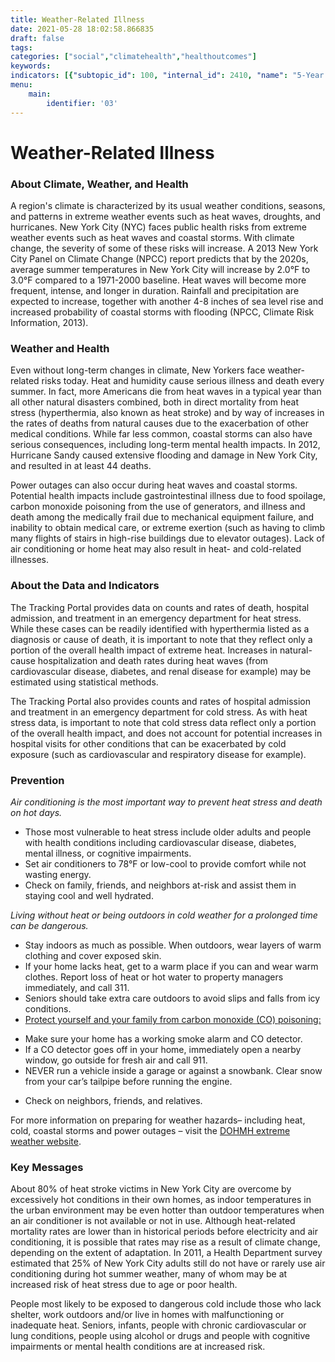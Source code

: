 ```yaml
---
title: Weather-Related Illness
date: 2021-05-28 18:02:58.866835
draft: false
tags: 
categories: ["social","climatehealth","healthoutcomes"]
keywords: 
indicators: [{"subtopic_id": 100, "internal_id": 2410, "name": "5-Year Heat Stress Hospitalizations", "URL": "https://a816-dohbesp.nyc.gov/IndicatorPublic/VisualizationData.aspx?id=2410,719b87,100,Summarize"}, {"subtopic_id": 100, "internal_id": 2376, "name": "Cold Stress Deaths", "URL": "https://a816-dohbesp.nyc.gov/IndicatorPublic/VisualizationData.aspx?id=2376,719b87,100,Summarize"}, {"subtopic_id": 100, "internal_id": 2175, "name": "Cold Stress Emergency Department Visits", "URL": "https://a816-dohbesp.nyc.gov/IndicatorPublic/VisualizationData.aspx?id=2175,719b87,100,Summarize"}, {"subtopic_id": 100, "internal_id": 2174, "name": "Cold Stress Hospitalizations", "URL": "https://a816-dohbesp.nyc.gov/IndicatorPublic/VisualizationData.aspx?id=2174,719b87,100,Summarize"}, {"subtopic_id": 100, "internal_id": 2084, "name": "Heat Events", "URL": "https://a816-dohbesp.nyc.gov/IndicatorPublic/VisualizationData.aspx?id=2084,719b87,100,Summarize"}, {"subtopic_id": 100, "internal_id": 2074, "name": "Heat Stress Deaths", "URL": "https://a816-dohbesp.nyc.gov/IndicatorPublic/VisualizationData.aspx?id=2074,719b87,100,Summarize"}, {"subtopic_id": 100, "internal_id": 2075, "name": "Heat Stress Emergency Department Visits", "URL": "https://a816-dohbesp.nyc.gov/IndicatorPublic/VisualizationData.aspx?id=2075,719b87,100,Summarize"}, {"subtopic_id": 100, "internal_id": 2076, "name": "Heat Stress Hospitalizations", "URL": "https://a816-dohbesp.nyc.gov/IndicatorPublic/VisualizationData.aspx?id=2076,719b87,100,Summarize"}, {"subtopic_id": 100, "internal_id": 2411, "name": "Heat Vulnerability Index by NTA", "URL": "https://a816-dohbesp.nyc.gov/IndicatorPublic/VisualizationData.aspx?id=2411,719b87,100,Summarize"}]
menu:
    main:
        identifier: '03'
---
```

# Weather-Related Illness
### About Climate, Weather, and Health


A region's climate is characterized by its usual weather conditions, seasons, and patterns in extreme weather events such as heat waves, droughts, and hurricanes. New York City (NYC) faces public health risks from extreme weather events such as heat waves and coastal storms. With climate change, the severity of some of these risks will increase. A 2013 New York City Panel on Climate Change (NPCC) report predicts that by the 2020s, average summer temperatures in New York City will increase by 2.0°F to 3.0°F compared to a 1971-2000 baseline. Heat waves will become more frequent, intense, and longer in duration. Rainfall and precipitation are expected to increase, together with another 4-8 inches of sea level rise and increased probability of coastal storms with flooding (NPCC, Climate Risk Information, 2013).


### Weather and Health


Even without long-term changes in climate, New Yorkers face weather-related risks today. Heat and humidity cause serious illness and death every summer. In fact, more Americans die from heat waves in a typical year than all other natural disasters combined, both in direct mortality from heat stress (hyperthermia, also known as heat stroke) and by way of increases in the rates of deaths from natural causes due to the exacerbation of other medical conditions. While far less common, coastal storms can also have serious consequences, including long-term mental health impacts. In 2012, Hurricane Sandy caused extensive flooding and damage in New York City, and resulted in at least 44 deaths.


Power outages can also occur during heat waves and coastal storms. Potential health impacts include gastrointestinal illness due to food spoilage, carbon monoxide poisoning from the use of generators, and illness and death among the medically frail due to mechanical equipment failure, and inability to obtain medical care, or extreme exertion (such as having to climb many flights of stairs in high-rise buildings due to elevator outages). Lack of air conditioning or home heat may also result in heat- and cold-related illnesses.


### About the Data and Indicators


The Tracking Portal provides data on counts and rates of death, hospital admission, and treatment in an emergency department for heat stress. While these cases can be readily identified with hyperthermia listed as a diagnosis or cause of death, it is important to note that they reflect only a portion of the overall health impact of extreme heat. Increases in natural-cause hospitalization and death rates during heat waves (from cardiovascular disease, diabetes, and renal disease for example) may be estimated using statistical methods.


The Tracking Portal also provides counts and rates of hospital admission and treatment in an emergency department for cold stress. As with heat stress data, is important to note that cold stress data reflect only a portion of the overall health impact, and does not account for potential increases in hospital visits for other conditions that can be exacerbated by cold exposure (such as cardiovascular and respiratory disease for example).


### Prevention


*Air conditioning is the most important way to prevent heat stress and death on hot days.*


* Those most vulnerable to heat stress include older adults and people with health conditions including cardiovascular disease, diabetes, mental illness, or cognitive impairments.
* Set air conditioners to 78°F or low-cool to provide comfort while not wasting energy.
* Check on family, friends, and neighbors at-risk and assist them in staying cool and well hydrated.


*Living without heat or being outdoors in cold weather for a prolonged time can be dangerous.* 


* Stay indoors as much as possible. When outdoors, wear layers of warm clothing and cover exposed skin.
* If your home lacks heat, get to a warm place if you can and wear warm clothes. Report loss of heat or hot water to property managers immediately, and call 311.
* Seniors should take extra care outdoors to avoid slips and falls from icy conditions.
* [Protect yourself and your family from carbon monoxide (CO) poisoning:](http://www1.nyc.gov/assets/doh/downloads/pdf/public/dohmhnews10-01.pdf)
+ Make sure your home has a working smoke alarm and CO detector.
+ If a CO detector goes off in your home, immediately open a nearby window, go outside for fresh air and call 911.
+ NEVER run a vehicle inside a garage or against a snowbank. Clear snow from your car’s tailpipe before running the engine.

* Check on neighbors, friends, and relatives.


For more information on preparing for weather hazards– including heat, cold, coastal storms and power outages – visit the [DOHMH extreme weather website](http://www1.nyc.gov/site/doh/health/emergency-preparedness/threats.page).


### Key Messages


About 80% of heat stroke victims in New York City are overcome by excessively hot conditions in their own homes, as indoor temperatures in the urban environment may be even hotter than outdoor temperatures when an air conditioner is not available or not in use. Although heat-related mortality rates are lower than in historical periods before electricity and air conditioning, it is possible that rates may rise as a result of climate change, depending on the extent of adaptation. In 2011, a Health Department survey estimated that 25% of New York City adults still do not have or rarely use air conditioning during hot summer weather, many of whom may be at increased risk of heat stress due to age or poor health.


People most likely to be exposed to dangerous cold include those who lack shelter, work outdoors and/or live in homes with malfunctioning or inadequate heat. Seniors, infants, people with chronic cardiovascular or lung conditions, people using alcohol or drugs and people with cognitive impairments or mental health conditions are at increased risk.


